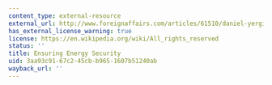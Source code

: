 ```yaml
---
content_type: external-resource
external_url: http://www.foreignaffairs.com/articles/61510/daniel-yergin/ensuring-energy-security
has_external_license_warning: true
license: https://en.wikipedia.org/wiki/All_rights_reserved
status: ''
title: Ensuring Energy Security
uid: 3aa93c91-67c2-45cb-b965-1607b51240ab
wayback_url: ''
---
```


